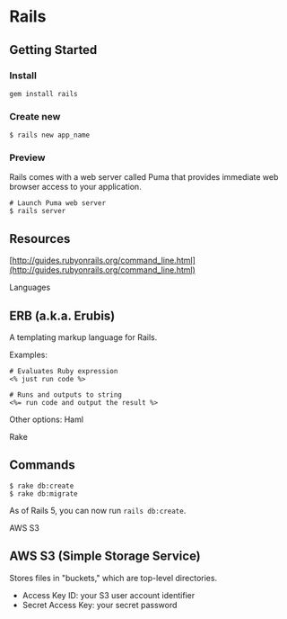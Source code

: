 # Rails

## Getting Started
### Install
```
gem install rails
```
### Create new
```
$ rails new app_name
```

### Preview
Rails comes with a web server called Puma that provides immediate web browser access to your application.
```
# Launch Puma web server
$ rails server
```

## Resources
[http://guides.rubyonrails.org/command_line.html](http://guides.rubyonrails.org/command_line.html)

Languages

## ERB (a.k.a. Erubis)
A templating markup language for Rails.

Examples:
```
# Evaluates Ruby expression
<% just run code %>

# Runs and outputs to string
<%= run code and output the result %>
```
Other options: Haml

Rake

## Commands
```
$ rake db:create
$ rake db:migrate
```

As of Rails 5, you can now run `rails db:create`.

AWS S3

## AWS S3 (Simple Storage Service)
Stores files in "buckets," which are top-level directories.

* Access Key ID:  your S3 user account identifier
* Secret Access Key:  your secret password
